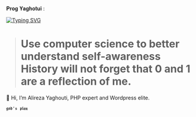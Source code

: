 𝐏𝐫𝐨𝐠 𝐘𝐚𝐠𝐡𝐨𝐭𝐮𝐢 :

[![Typing SVG](https://readme-typing-svg.herokuapp.com?font=Sriracha&duration=3000&color=000000&lines=Full+Stack+Web+Developer;Wordpress+Elite)](https://git.io/typing-svg)

> # Use computer science to better understand self-awareness<br> History will not forget that 0 and 1 are a reflection of me.
👋 Hi, I’m Alireza Yaghouti, PHP expert and Wordpress elite.

`𝖌𝖔𝖉'𝖘 𝖕𝖑𝖆𝖓`

